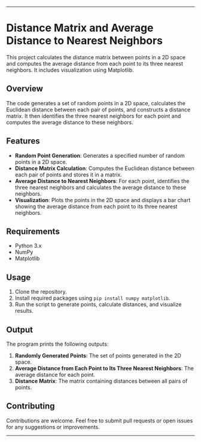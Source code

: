 
---

# Distance Matrix and Average Distance to Nearest Neighbors

This project calculates the distance matrix between points in a 2D space and computes the average distance from each point to its three nearest neighbors. It includes visualization using Matplotlib.

## Overview

The code generates a set of random points in a 2D space, calculates the Euclidean distance between each pair of points, and constructs a distance matrix. It then identifies the three nearest neighbors for each point and computes the average distance to these neighbors.

## Features

- **Random Point Generation**: Generates a specified number of random points in a 2D space.
- **Distance Matrix Calculation**: Computes the Euclidean distance between each pair of points and stores it in a matrix.
- **Average Distance to Nearest Neighbors**: For each point, identifies the three nearest neighbors and calculates the average distance to these neighbors.
- **Visualization**: Plots the points in the 2D space and displays a bar chart showing the average distance from each point to its three nearest neighbors.

## Requirements

- Python 3.x
- NumPy
- Matplotlib

## Usage

1. Clone the repository.
2. Install required packages using `pip install numpy matplotlib`.
3. Run the script to generate points, calculate distances, and visualize results.

## Output

The program prints the following outputs:
1. **Randomly Generated Points**: The set of points generated in the 2D space.
2. **Average Distance from Each Point to Its Three Nearest Neighbors**: The average distance for each point.
3. **Distance Matrix**: The matrix containing distances between all pairs of points.

## Contributing

Contributions are welcome. Feel free to submit pull requests or open issues for any suggestions or improvements.

---
